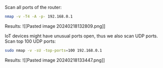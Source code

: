 Scan all ports of the router:
```bash
nmap -v -T4 -A -p- 192.168.0.1
```

Results:
![[Pasted image 20240218132809.png]]

IoT devices might have unusual ports open, thus we also scan UDP ports.
Scan top 100 UDP ports:
```bash
sudo nmap -v -sU -top-ports=100 192.168.0.1
```

Results:
![[Pasted image 20240218133447.png]]